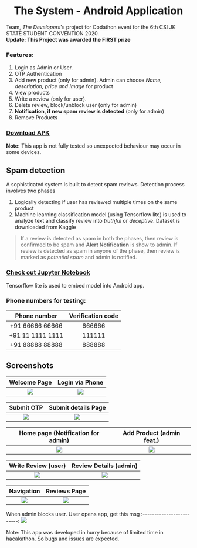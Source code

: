 <h1 align="center"> The System - Android Application</h1>
Team, <i>The Developers</i>'s project for Codathon event for the 6th CSI JK STATE STUDENT CONVENTION 2020.<br>
<b>Update: This Project was awarded the FIRST prize</b>

<h3>Features:</h3>
<ol>
  <li>Login as Admin or User.</li>
  <li>OTP Authentication</li>
  <li>Add new product (only for admin). Admin can choose <i>Name, description, price and Image</i> for product</li>
  <li>View products</li>
  <li>Write a review (only for user).</li>
  <li>Delete review, block/unblock user (only for admin)</li>
  <li><b>Notification, if new spam review is detected</b> (only for admin)</li>
  <li>Remove Products</li>
</ol>

[<h3>Download APK</h3>](https://drive.google.com/file/d/1upYLB8OaC1YOneYHoxV9WRbCFGbabEQi/view?usp=sharing)
<b>Note:</b> This app is not fully tested so unexpected behaviour may occur in some devices.

<h2>Spam detection</h2>
A sophisticated system is built to detect spam reviews. Detection process involves two phases
<ol>
  <li>Logically detecting if user has reviewed multiple times on the same product</li>
  <li>Machine learning classification model (using Tensorflow lite) is used to analyze text and classify review into <i>truthful</i> or <i>deceptive</i>.
      Dataset is downloaded from Kaggle</li>
</ol>
<blockquote>If a review is detected as spam in both the phases, then review is confirmed to be spam and <b>Alert Notification</b> is show to admin.
  If review is detected as spam in anyone of the phase, then review is marked as <i>potential spam</i> and admin is notified.</blockquote>


[<h3>Check out Jupyter Notebook</h3>](classification.ipynb)
Tensorflow lite is used to embed model into Android app.


### Phone numbers for testing:
Phone number          | Verification code
:-------------------------:|:-------------------------: 
+91 66666 66666  |  	666666
+91 11 1111 1111  |  	111111
+91 88888 88888  |  	888888


## Screenshots
Welcome Page           | Login via Phone 
:-------------------------:|:-------------------------: 
![](/screenshots/sc1.jpg)  |  ![](/screenshots/sc3.1.jpg)

Submit OTP           | Submit details Page
:-------------------------:|:-------------------------: 
![](/screenshots/sc3.2.jpg)  |  ![](/screenshots/sc2.jpg)


Home page (Notification for admin) | Add Product (admin feat.)
:-------------------------:|:-------------------------: 
![](/screenshots/sc9.jpg)  |  ![](/screenshots/sc4.jpg)


Write Review (user)          | Review Details (admin)
:-------------------------:|:-------------------------: 
![](/screenshots/sc6.jpg)  |  ![](/screenshots/sc7.jpg)


Navigation         | Reviews Page
:-------------------------:|:-------------------------: 
![](/screenshots/sc5.jpg)  |  ![](/screenshots/sc8.jpg)

When admin blocks user. User opens app, get this msg 
:-------------------------:
![](/screenshots/sc10.jpg)  

Note: This app was developed in hurry because of limited time in hacakathon. So bugs and issues are expected.
